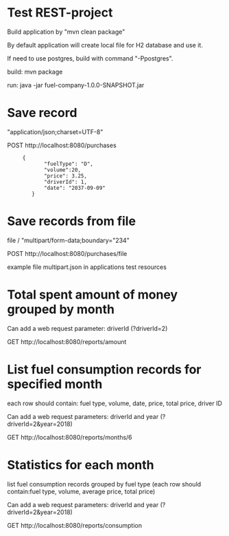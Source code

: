 # Test REST-project
Build application by "mvn clean package"

By default application will create local file for H2 database and use it. 

If need to use postgres, build with command "-Ppostgres".

build: mvn package

run: java -jar fuel-company-1.0.0-SNAPSHOT.jar


# Save record

"application/json;charset=UTF-8"

POST http://localhost:8080/purchases

         {
                "fuelType": "D",
                "volume":20,
                "price": 3.25,
                "driverId": 1,
                "date": "2037-09-09"
            }
            

# Save records from file
file / "multipart/form-data;boundary="234" 

POST http://localhost:8080/purchases/file

example file multipart.json in applications test resources


# Total spent amount of money grouped by month
Can add a web request parameter: driverId (?driverId=2)

GET http://localhost:8080/reports/amount


# List fuel consumption records for specified month 
each row should contain: fuel type, volume, date, price, total price, driver ID

Can add a web request parameters: driverId and year (?driverId=2&year=2018)

GET http://localhost:8080/reports/months/6


# Statistics for each month
list fuel consumption records grouped by fuel type (each row should contain:fuel type, volume, average price, total price)

Can add a web request parameters: driverId and year (?driverId=2&year=2018)

GET http://localhost:8080/reports/consumption
